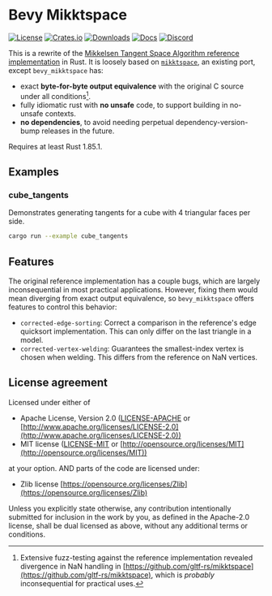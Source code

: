 # Bevy Mikktspace

[![License](https://img.shields.io/badge/license-MIT%2FApache%2FZlib-blue.svg)](https://github.com/bevyengine/bevy#license)
[![Crates.io](https://img.shields.io/crates/v/bevy.svg)](https://crates.io/crates/bevy_mikktspace)
[![Downloads](https://img.shields.io/crates/d/bevy_mikktspace.svg)](https://crates.io/crates/bevy_mikktspace)
[![Docs](https://docs.rs/bevy_mikktspace/badge.svg)](https://docs.rs/bevy_mikktspace/latest/bevy_mikktspace/)
[![Discord](https://img.shields.io/discord/691052431525675048.svg?label=&logo=discord&logoColor=ffffff&color=7389D8&labelColor=6A7EC2)](https://discord.gg/bevy)

This is a rewrite of the [Mikkelsen Tangent Space Algorithm reference implementation](https://archive.blender.org/wiki/2015/index.php/Dev:Shading/Tangent_Space_Normal_Maps/) in Rust. It is loosely based on [`mikktspace`](https://github.com/gltf-rs/mikktspace), an existing port, except `bevy_mikktspace` has:
- exact **byte-for-byte output equivalence** with the original C source under all conditions[^1].
- fully idiomatic rust with **no unsafe** code, to support building in no-unsafe contexts.
- **no dependencies**, to avoid needing perpetual dependency-version-bump releases in the future.

Requires at least Rust 1.85.1.

## Examples

### cube_tangents

Demonstrates generating tangents for a cube with 4 triangular faces per side.

```sh
cargo run --example cube_tangents
```

## Features

The original reference implementation has a couple bugs,
which are largely inconsequential in most practical applications.
However, fixing them would mean diverging from exact output equivalence,
so `bevy_mikktspace` offers features to control this behavior:

- `corrected-edge-sorting`:
  Correct a comparison in the reference's edge quicksort implementation.
  This can only differ on the last triangle in a model.
- `corrected-vertex-welding`:
  Guarantees the smallest-index vertex is chosen when welding.
  This differs from the reference on NaN vertices.

## License agreement

Licensed under either of

* Apache License, Version 2.0
  ([LICENSE-APACHE](LICENSE-APACHE) or [http://www.apache.org/licenses/LICENSE-2.0](http://www.apache.org/licenses/LICENSE-2.0))
* MIT license
  ([LICENSE-MIT](LICENSE-MIT) or [http://opensource.org/licenses/MIT](http://opensource.org/licenses/MIT))

at your option. AND parts of the code are licensed under:

* Zlib license
  [https://opensource.org/licenses/Zlib](https://opensource.org/licenses/Zlib)

Unless you explicitly state otherwise, any contribution intentionally submitted
for inclusion in the work by you, as defined in the Apache-2.0 license, shall be
dual licensed as above, without any additional terms or conditions.

[^1]: Extensive fuzz-testing against the reference implementation revealed divergence in NaN handling in [https://github.com/gltf-rs/mikktspace](https://github.com/gltf-rs/mikktspace), which is *probably* inconsequential for practical uses.